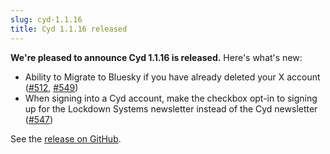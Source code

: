 ```yaml
---
slug: cyd-1.1.16
title: Cyd 1.1.16 released
---
```


**We're pleased to announce Cyd 1.1.16 is released.** Here's what's new:

- Ability to Migrate to Bluesky if you have already deleted your X account ([#512](https://github.com/lockdown-systems/cyd/pull/512), [#549](https://github.com/lockdown-systems/cyd/pull/549))
- When signing into a Cyd account, make the checkbox opt-in to signing up for the Lockdown Systems newsletter instead of the Cyd newsletter ([#547](https://github.com/lockdown-systems/cyd/pull/547))

See the [release on GitHub](https://github.com/lockdown-systems/cyd/releases/tag/v1.1.16).

<!-- truncate -->
